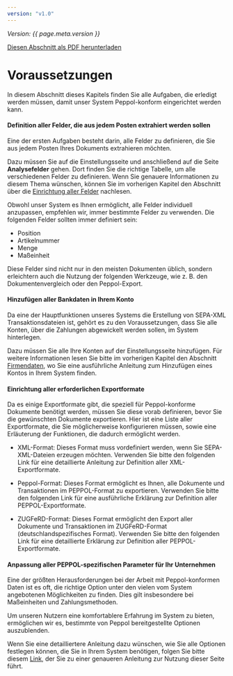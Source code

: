 ```yaml
---
version: "v1.0"
---
```


<span class="version-label">*Version: {{ page.meta.version }}*</span>

<div class="no-pdf">
  <a class="md-button print-button" href="../../pdfs/de/Peppol-Prerequisites.pdf.pdf" target="_blank">
    Diesen Abschnitt als PDF herunterladen
  </a>
</div>


# Voraussetzungen

In diesem Abschnitt dieses Kapitels finden Sie alle Aufgaben, die
erledigt werden müssen, damit unser System Peppol-konform eingerichtet
werden kann.

#### Definition aller Felder, die aus jedem Posten extrahiert werden sollen

Eine der ersten Aufgaben besteht darin, alle Felder zu definieren, die
Sie aus jedem Posten Ihres Dokuments extrahieren möchten.

Dazu müssen Sie auf die Einstellungsseite und anschließend auf die Seite
**Analysefelder** gehen. Dort finden Sie die richtige Tabelle, um alle
verschiedenen Felder zu definieren. Wenn Sie genauere Informationen zu
diesem Thema wünschen, können Sie im vorherigen Kapitel den Abschnitt
über die [Einrichtung aller Felder](../System%20Overview/Settings.md#analysis-fields) nachlesen.

Obwohl unser System es Ihnen ermöglicht, alle Felder individuell
anzupassen, empfehlen wir, immer bestimmte Felder zu verwenden. Die
folgenden Felder sollten immer definiert sein:

-   Position
-   Artikelnummer
-   Menge
-   Maßeinheit

Diese Felder sind nicht nur in den meisten Dokumenten üblich, sondern
erleichtern auch die Nutzung der folgenden Werkzeuge, wie z. B. den
Dokumentenvergleich oder den Peppol-Export.

#### Hinzufügen aller Bankdaten in Ihrem Konto

Da eine der Hauptfunktionen unseres Systems die Erstellung von SEPA-XML
Transaktionsdateien ist, gehört es zu den Voraussetzungen, dass Sie
alle Konten, über die Zahlungen abgewickelt werden sollen, im System
hinterlegen.

Dazu müssen Sie alle Ihre Konten auf der Einstellungsseite hinzufügen.
Für weitere Informationen lesen Sie bitte im vorherigen Kapitel den
Abschnitt [Firmendaten](../System%20Overview/Settings.md#company-data), wo Sie eine ausführliche Anleitung zum Hinzufügen
eines Kontos in Ihrem System finden.

#### Einrichtung aller erforderlichen Exportformate

Da es einige Exportformate gibt, die speziell für Peppol-konforme
Dokumente benötigt werden, müssen Sie diese vorab definieren, bevor Sie
die gewünschten Dokumente exportieren. Hier ist eine Liste aller
Exportformate, die Sie möglicherweise konfigurieren müssen, sowie eine
Erläuterung der Funktionen, die dadurch ermöglicht werden.

-   XML-Format: Dieses Format muss vordefiniert werden, wenn Sie SEPA-XML-Dateien
    erzeugen möchten. Verwenden Sie bitte den folgenden Link für eine
    detaillierte Anleitung zur Definition aller XML-Exportformate.

-   Peppol-Format: Dieses Format ermöglicht es Ihnen, alle Dokumente und
    Transaktionen im PEPPOL-Format zu exportieren. Verwenden Sie bitte
    den folgenden Link für eine ausführliche Erklärung zur Definition
    aller PEPPOL-Exportformate.

-   ZUGFeRD-Format: Dieses Format ermöglicht den Export aller Dokumente
    und Transaktionen im ZUGFeRD-Format (deutschlandspezifisches Format).
    Verwenden Sie bitte den folgenden Link für eine detaillierte
    Erklärung zur Definition aller PEPPOL-Exportformate.

#### Anpassung aller PEPPOL-spezifischen Parameter für Ihr Unternehmen

Eine der größten Herausforderungen bei der Arbeit mit
Peppol-konformen Daten ist es oft, die richtige Option unter den vielen
vom System angebotenen Möglichkeiten zu finden. Dies gilt insbesondere
bei Maßeinheiten und Zahlungsmethoden.

Um unseren Nutzern eine komfortablere Erfahrung im System zu bieten,
ermöglichen wir es, bestimmte von Peppol bereitgestellte Optionen
auszublenden.

Wenn Sie eine detailliertere Anleitung dazu wünschen, wie Sie alle
Optionen festlegen können, die Sie in Ihrem System benötigen, folgen Sie
bitte diesem [Link](../System%20Overview/Settings.md#peppol), der Sie zu einer genaueren Anleitung zur Nutzung dieser Seite führt.
